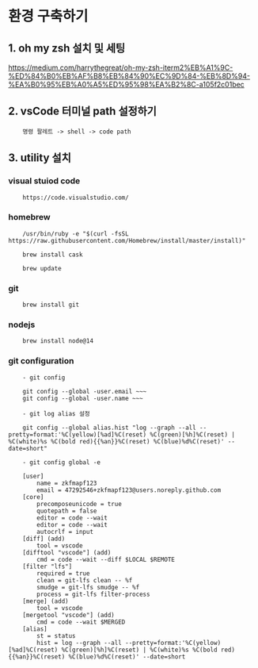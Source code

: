 # 환경 구축하기

## 1. oh my zsh 설치 및 세팅

https://medium.com/harrythegreat/oh-my-zsh-iterm2%EB%A1%9C-%ED%84%B0%EB%AF%B8%EB%84%90%EC%9D%84-%EB%8D%94-%EA%B0%95%EB%A0%A5%ED%95%98%EA%B2%8C-a105f2c01bec

## 2. vsCode 터미널 path 설정하기

```
    명령 팔레트 -> shell -> code path
```

## 3. utility 설치

### visual stuiod code

```
    https://code.visualstudio.com/
```

### homebrew

```
    /usr/bin/ruby -e "$(curl -fsSL https://raw.githubusercontent.com/Homebrew/install/master/install)"

    brew install cask

    brew update
```

### git

```
    brew install git
```

### nodejs

```
    brew install node@14
```

### git configuration

```
    - git config

    git config --global -user.email ~~~
    git config --global -user.name ~~~

    - git log alias 설정
     
    git config --global alias.hist "log --graph --all --pretty=format:'%C(yellow)[%ad]%C(reset) %C(green)[%h]%C(reset) | %C(white)%s %C(bold red){{%an}}%C(reset) %C(blue)%d%C(reset)' --date=short"

    - git config global -e

    [user]
	    name = zkfmapf123
	    email = 47292546+zkfmapf123@users.noreply.github.com
    [core]
	    precomposeunicode = true
	    quotepath = false
	    editor = code --wait
	    editor = code --wait
	    autocrlf = input
    [diff] (add)
	    tool = vscode
    [difftool "vscode"] (add)
	    cmd = code --wait --diff $LOCAL $REMOTE
    [filter "lfs"]
	    required = true
	    clean = git-lfs clean -- %f
	    smudge = git-lfs smudge -- %f
	    process = git-lfs filter-process
    [merge] (add)
	    tool = vscode
    [mergetool "vscode"] (add)
	    cmd = code --wait $MERGED
    [alias]
	    st = status
	    hist = log --graph --all --pretty=format:'%C(yellow)[%ad]%C(reset) %C(green)[%h]%C(reset) | %C(white)%s %C(bold red){{%an}}%C(reset) %C(blue)%d%C(reset)' --date=short


```